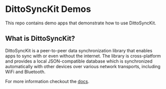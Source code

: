 # DittoSyncKit Demos

This repo contains demo apps that demonstrate how to use DittoSyncKit.

## What is DittoSyncKit?

DittoSyncKit is a peer-to-peer data synchronization library that enables apps to
sync with or even without the internet. The library is cross-platform and
provides a local JSON-compatible database which is synchronized automatically
with other devices over various network transports, including WiFi and
Bluetooth.

For more information checkout the [docs](https://docs.ditto.live).
